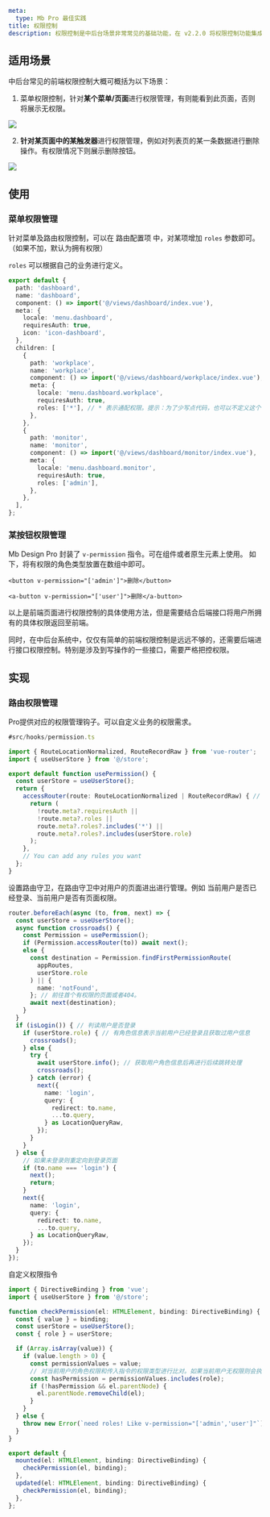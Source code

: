 ```yaml
meta:
  type: Mb Pro 最佳实践
title: 权限控制
description: 权限控制是中后台场景非常常见的基础功能，在 v2.2.0 将权限控制功能集成至 Mb Design Pro
```

## 适用场景

中后台常见的前端权限控制大概可概括为以下场景：

1. 菜单权限控制，针对**某个菜单/页面**进行权限管理，有则能看到此页面，否则将展示无权限。

![](http://p1-mb.byteimg.com/tos-cn-i-uwbnlip3yd/116622141d7b228ad2259c81cd32d095.gif~tplv-uwbnlip3yd-3.awebp)

2. **针对某页面中的某触发器**进行权限管理，例如对列表页的某一条数据进行删除操作。有权限情况下则展示删除按钮。

![](http://p1-mb.byteimg.com/tos-cn-i-uwbnlip3yd/7b410fa5dad6e47665c264fae910c0c8.gif~tplv-uwbnlip3yd-3.awebp)


## 使用

### 菜单权限管理

针对菜单及路由权限控制，可以在 路由配置项 中，对某项增加 `roles` 参数即可。（如果不加，默认为拥有权限）

`roles` 可以根据自己的业务进行定义。

```ts
export default {
  path: 'dashboard',
  name: 'dashboard',
  component: () => import('@/views/dashboard/index.vue'),
  meta: {
    locale: 'menu.dashboard',
    requiresAuth: true,
    icon: 'icon-dashboard',
  },
  children: [
    {
      path: 'workplace',
      name: 'workplace',
      component: () => import('@/views/dashboard/workplace/index.vue'),
      meta: {
        locale: 'menu.dashboard.workplace',
        requiresAuth: true,
        roles: ['*'], // * 表示通配权限。提示：为了少写点代码，也可以不定义这个字段。
      },
    },
    {
      path: 'monitor',
      name: 'monitor',
      component: () => import('@/views/dashboard/monitor/index.vue'),
      meta: {
        locale: 'menu.dashboard.monitor',
        requiresAuth: true,
        roles: ['admin'],
      },
    },
  ],
};
```

### 某按钮权限管理

Mb Design Pro 封装了 `v-permission` 指令。可在组件或者原生元素上使用。
如下，将有权限的角色类型放置在数组中即可。

```vue
<button v-permission="['admin']">删除</button>

<a-button v-permission="['user']">删除</a-button>
```

以上是前端页面进行权限控制的具体使用方法，但是需要结合后端接口将用户所拥有的具体权限返回至前端。

同时，在中后台系统中，仅仅有简单的前端权限控制是远远不够的，还需要后端进行接口权限控制。特别是涉及到写操作的一些接口，需要严格把控权限。

## 实现

### 路由权限管理

Pro提供对应的权限管理钩子。可以自定义业务的权限需求。

```ts
#src/hooks/permission.ts

import { RouteLocationNormalized, RouteRecordRaw } from 'vue-router';
import { useUserStore } from '@/store';

export default function usePermission() {
  const userStore = useUserStore();
  return {
    accessRouter(route: RouteLocationNormalized | RouteRecordRaw) { // 判断当前用户是否有该路由的权限
      return (
        !route.meta?.requiresAuth ||
        !route.meta?.roles ||
        route.meta?.roles?.includes('*') ||
        route.meta?.roles?.includes(userStore.role)
      );
    },
    // You can add any rules you want
  };
}
```

设置路由守卫，在路由守卫中对用户的页面进出进行管理。例如 当前用户是否已经登录、当前用户是否有页面权限。

``` ts
router.beforeEach(async (to, from, next) => {
  const userStore = useUserStore();
  async function crossroads() {
    const Permission = usePermission();
    if (Permission.accessRouter(to)) await next();
    else {
      const destination = Permission.findFirstPermissionRoute(
        appRoutes,
        userStore.role
      ) || {
        name: 'notFound',
      }; // 前往首个有权限的页面或者404。
      await next(destination);
    }
  }
  if (isLogin()) { // 判读用户是否登录
    if (userStore.role) { // 有角色信息表示当前用户已经登录且获取过用户信息
      crossroads();
    } else {
      try {
        await userStore.info(); // 获取用户角色信息后再进行后续跳转处理
        crossroads();
      } catch (error) {
        next({
          name: 'login',
          query: {
            redirect: to.name,
            ...to.query,
          } as LocationQueryRaw,
        });
      }
    }
  } else {
    // 如果未登录则重定向到登录页面
    if (to.name === 'login') {
      next();
      return;
    }
    next({
      name: 'login',
      query: {
        redirect: to.name,
        ...to.query,
      } as LocationQueryRaw,
    });
  }
});
```

自定义权限指令

```ts
import { DirectiveBinding } from 'vue';
import { useUserStore } from '@/store';

function checkPermission(el: HTMLElement, binding: DirectiveBinding) {
  const { value } = binding;
  const userStore = useUserStore();
  const { role } = userStore;

  if (Array.isArray(value)) {
    if (value.length > 0) {
      const permissionValues = value;
      // 对当前用户的角色权限和传入指令的权限类型进行比对。如果当前用户无权限则会执行节点删除操作。
      const hasPermission = permissionValues.includes(role);
      if (!hasPermission && el.parentNode) {
        el.parentNode.removeChild(el);
      }
    }
  } else {
    throw new Error(`need roles! Like v-permission="['admin','user']"`);
  }
}

export default {
  mounted(el: HTMLElement, binding: DirectiveBinding) {
    checkPermission(el, binding);
  },
  updated(el: HTMLElement, binding: DirectiveBinding) {
    checkPermission(el, binding);
  },
};
```




